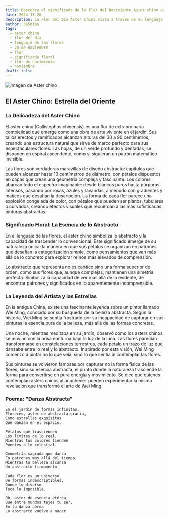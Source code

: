 ```yaml
---
title: Descubre el significado de la Flor del Nacimiento Aster chino del 28 de noviembre
date: 2024-11-28
description: La Flor del Día Aster chino vista a través de su lenguaje floral e historias
author: 365días
tags:
  - aster chino
  - flor del día
  - lenguaje de las flores
  - 28 de noviembre
  - flor
  - significado floral
  - flor de nacimiento
  - noviembre
draft: false
---
```


![Imagen de Aster chino](https://cdn.pixabay.com/photo/2019/10/08/17/53/asters-4535620_1280.jpg#center)


## El Aster Chino: Estrella del Oriente

### La Delicadeza del Aster Chino

El aster chino (Callistephus chinensis) es una flor de extraordinaria complejidad que emerge como una obra de arte viviente en el jardín. Sus tallos erectos y ramificados alcanzan alturas del 30 a 90 centímetros, creando una estructura natural que sirve de marco perfecto para sus espectaculares flores. Las hojas, de un verde profundo y dentadas, se disponen en espiral ascendente, como si siguieran un patrón matemático invisible.

Las flores son verdaderas maravillas de diseño abstracto: capítulos que pueden alcanzar hasta 10 centímetros de diámetro, con pétalos dispuestos en capas que crean una geometría compleja y fascinante. Los colores abarcan todo el espectro imaginable: desde blancos puros hasta púrpuras intensos, pasando por rosas, azules y lavandas, a menudo con gradientes y matices que desafían la descripción. La forma de cada flor parece una explosión congelada de color, con pétalos que pueden ser planos, tubulares o curvados, creando efectos visuales que recuerdan a las más sofisticadas pinturas abstractas.

### Significado Floral: La Esencia de lo Abstracto

En el lenguaje de las flores, el aster chino simboliza lo abstracto y la capacidad de trascender lo convencional. Este significado emerge de su naturaleza única: la manera en que sus pétalos se organizan en patrones que desafían la categorización simple, como pensamientos que van más allá de lo concreto para explorar reinos más elevados de comprensión.

Lo abstracto que representa no es caótico sino una forma superior de orden, como sus flores que, aunque complejas, mantienen una simetría perfecta. Simboliza la capacidad de ver más allá de lo evidente, de encontrar patrones y significados en lo aparentemente incomprensible.

### La Leyenda del Artista y las Estrellas

En la antigua China, existe una fascinante leyenda sobre un pintor llamado Wei Ming, conocido por su búsqueda de la belleza abstracta. Según la historia, Wei Ming se sentía frustrado por su incapacidad de capturar en sus pinturas la esencia pura de la belleza, más allá de las formas concretas.

Una noche, mientras meditaba en su jardín, observó cómo los asters chinos se movían con la brisa nocturna bajo la luz de la luna. Las flores parecían transformarse en constelaciones terrestres, cada pétalo un trazo de luz que danzaba entre lo real y lo abstracto. Inspirado por esta visión, Wei Ming comenzó a pintar no lo que veía, sino lo que sentía al contemplar las flores.

Sus pinturas se volvieron famosas por capturar no la forma física de las flores, sino su esencia abstracta, el punto donde la naturaleza trasciende la forma para convertirse en pura energía y movimiento. Se dice que quienes contemplan asters chinos al anochecer pueden experimentar la misma revelación que transformó el arte de Wei Ming.

### Poema: "Danza Abstracta"

    En el jardín de formas infinitas,
    Floreces, aster de abstracta gracia,
    Como estrellas exquisitas
    Que danzan en el espacio.

    Pétalos que trascienden
    Los límites de lo real,
    Mientras tus colores tienden
    Puentes a lo celestial.

    Geometría sagrada que danza
    En patrones más allá del tiempo,
    Mientras tu belleza alcanza
    Un abstracto firmamento.

    Cada flor es un universo
    De formas indescriptibles,
    Donde lo diverso
    Toca lo imposible.

    Oh, aster de esencia etérea,
    Que entre mundos tejes tu ser,
    En tu danza aérea
    Lo abstracto vuelve a nacer.